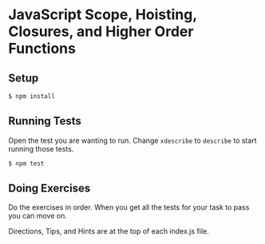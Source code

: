 # JavaScript Scope, Hoisting, Closures, and Higher Order Functions

## Setup

```sh
$ npm install
```

## Running Tests

Open the test you are wanting to run.
Change `xdescribe` to `describe` to start running those tests.

```sh
$ npm test
```

## Doing Exercises

Do the exercises in order. When you get all the tests for your task to pass you can move on.

Directions, Tips, and Hints are at the top of each index.js file.
